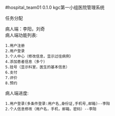 #hospital_team01 0.1.0
kgc第一小组医院管理系统

任务分配<br>

病人端：李阳，刘奇<br>
病人端功能列表: 

    1.用户注册
    2.用户登录
    3.个人中心（修改信息，显示过往病例）
    4.添加患者信息（多个）
    5.挂号（显示科室，医生的基本信息）
    6.支付
    7.评价
    8.预约

病人端进度:      
    
    1.用户登录(多条件登录:用户名,身份证,手机号,邮箱)--李阳
    2.个人信息修改（用户名，手机，邮箱，密码）--李阳
